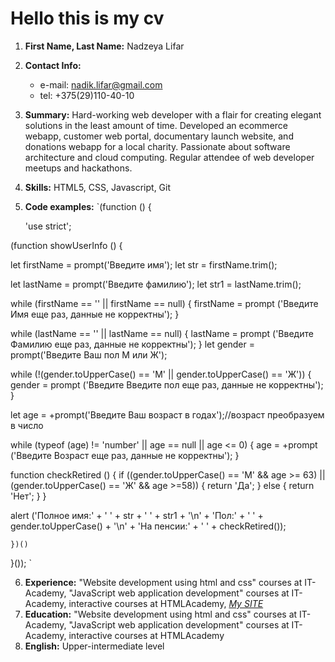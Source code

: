 # Hello this is my cv

1. **First Name, Last Name:**	Nadzeya Lifar
2. **Contact Info:**
	* e-mail: nadik.lifar@gmail.com
    * tel: +375(29)110-40-10
3. **Summary:**	Hard-working web developer with a flair for creating elegant solutions in the least amount of time. Developed an ecommerce webapp, customer web portal, documentary launch website, and donations webapp for a local charity. Passionate about software architecture and cloud computing. Regular attendee of web developer meetups and hackathons.
4. **Skills:**	HTML5, CSS, Javascript, Git
5. **Code examples:**
 `(function () {

    'use strict'; 

 (function showUserInfo () {

 let firstName = prompt('Введите имя');
 let str = firstName.trim();
 
 let lastName = prompt('Введите фамилию');
 let str1 = lastName.trim();
 
 while (firstName == '' || firstName == null) {
     firstName = prompt ('Введите Имя еще раз, данные не корректны');
 }
 
 while (lastName == '' || lastName == null) {
     lastName = prompt ('Введите Фамилию еще раз, данные не корректны');
 }
 let gender = prompt('Введите Ваш пол М или Ж');
 
 while (!(gender.toUpperCase() == 'М' || gender.toUpperCase() == 'Ж')) {
     gender = prompt ('Введите Введите пол еще раз, данные не корректны'); 
 }
 
 let age = +prompt('Введите Ваш возраст в годах');//возраст преобразуем в число
 
 while (typeof (age) != 'number' || age == null || age <= 0) {
     age = +prompt ('Введите Возраст еще раз, данные не корректны');
 }

 function checkRetired () {
 if ((gender.toUpperCase() == 'M' && age >= 63) || (gender.toUpperCase() == 'Ж' && age >=58)) {
     return 'Да';
 }
     else {
     return 'Нет';
     }
    }

 alert ('Полное имя:' + ' ' + str + ' ' + str1 + '\n'
         + 'Пол:' + ' ' + gender.toUpperCase() + '\n'
         + 'На пенсии:' + ' ' + checkRetired());

    })()
 
 }()); `

 6. **Experience:**	"Website development using html and css" courses at IT-Academy,
"JavaScript web application development" courses at IT-Academy,
interactive courses at HTMLAcademy,
*[My SITE](https://noanails-e41c2.firebaseapp.com)*
7. **Education:** "Website development using html and css" courses at IT-Academy,
"JavaScript web application development" courses at IT-Academy,
interactive courses at HTMLAcademy
8. **English:**	Upper-intermediate level
